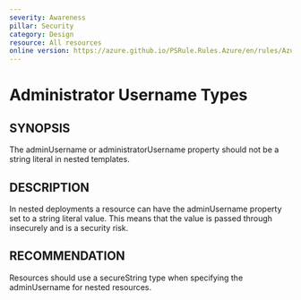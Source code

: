 ```yaml
---
severity: Awareness
pillar: Security
category: Design
resource: All resources
online version: https://azure.github.io/PSRule.Rules.Azure/en/rules/Azure.Resource.adminUsername/
---
```


# Administrator Username Types

## SYNOPSIS

The adminUsername or administratorUsername property should not be a string literal in nested templates.

## DESCRIPTION

In nested deployments a resource can have the adminUsername property set to a string literal value.
This means that the value is passed through insecurely and is a security risk.

## RECOMMENDATION

Resources should use a secureString type when specifying the adminUsername for nested resources.
